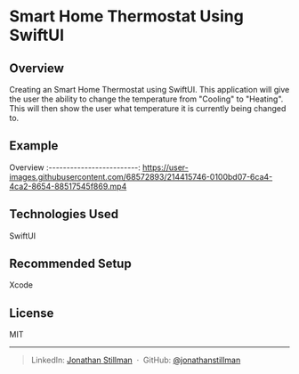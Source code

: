 # Smart Home Thermostat Using SwiftUI

## Overview
Creating an Smart Home Thermostat using SwiftUI. This application will give the user the ability to change the temperature from "Cooling" to "Heating". This will then show the user what temperature it is currently being changed to. 

## Example

Overview
:-------------------------:
https://user-images.githubusercontent.com/68572893/214415746-0100bd07-6ca4-4ca2-8654-88517545f869.mp4

## Technologies Used
SwiftUI

## Recommended Setup
Xcode

## License

MIT

---

> LinkedIn: [Jonathan Stillman](https://www.linkedin.com/in/jonathanstillman1/) &nbsp;&middot;&nbsp;
> GitHub: [@jonathanstillman](https://github.com/JonathanStillman)
